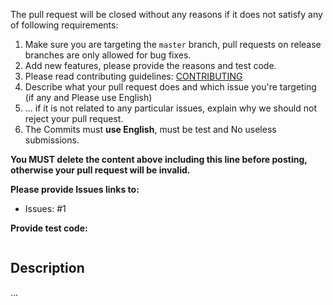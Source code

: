 The pull request will be closed without any reasons if it does not satisfy any of following requirements:

1. Make sure you are targeting the `master` branch, pull requests on release branches are only allowed for bug fixes.
2. Add new features, please provide the reasons and test code.
3. Please read contributing guidelines: [CONTRIBUTING](https://github.com/go-ego/gse/blob/master/CONTRIBUTING.md)
4. Describe what your pull request does and which issue you're targeting (if any and Please use English)
5. ... if it is not related to any particular issues, explain why we should not reject your pull request.
6. The Commits must **use English**, must be test and No useless submissions.

**You MUST delete the content above including this line before posting, otherwise your pull request will be invalid.**


**Please provide Issues links to:**

- Issues: #1

**Provide test code:**

```Go

```
    
## Description

...
